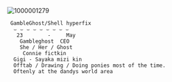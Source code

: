 ![1000001279](https://github.com/user-attachments/assets/d2aafcb8-224e-48b6-a292-c4abeb2f7ce7)
     
     GambleGhost/Shell hyperfix
      ⌣ ⌣ ⌣ ⌣ ⌣ ⌣ ⌣ ⌣ ⌣
       23        -     May
        Gambleghost  CEO
        She / Her / Ghost 
         Connie fictkin
      Gigi - Sayaka mizi kin
      Offtab / Drawing / Doing ponies most of the time.
      Oftenly at the dandys world area
 